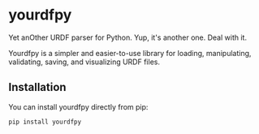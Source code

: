 # yourdfpy

Yet anOther URDF parser for Python. Yup, it's another one. Deal with it.

Yourdfpy is a simpler and easier-to-use library for loading, manipulating, validating, saving, and visualizing URDF files.

## Installation

You can install yourdfpy directly from pip:
```
pip install yourdfpy
```

<!--
## But why?!?

Insert RANT here
-->

<!--
How to deploy

git tag -l
rm dist/*
rm -rf build/

git gui # commit something?
git tag v<semver>
git push origin main
python setup.py bdist_wheel
twine upload -r testpypi dist/*

python -m pip install --index-url https://test.pypi.org/simple/ --extra-index-url https://pypi.org/simple yourdfpy==v<semver>

twine upload dist/*
-->

<!--
cam_rot = s.camera_transform
robot_assets = glob.glob('/data/robot-assets/urdfs/robots/**/*.urdf')
for i, fname in enumerate(robot_assets):
  try:
    s = yourdfpy.URDF.load(fname).scene
    cam_T = s.camera.look_at(points=s.convex_hull.vertices, rotation=cam_rot) # distance=2.6
    s.camera_transform = cam_T
    png = s.save_image()
    with open(f"/tmp/test{i:02}.png", 'wb') as f:
        f.write(png)
  except Exception as e:
        print(e)

~/crop_image_horizontal.sh /tmp/test*png
montage /tmp/test*png -geometry +50+0 -tile x1 /tmp/montage_geom.jpg
-->